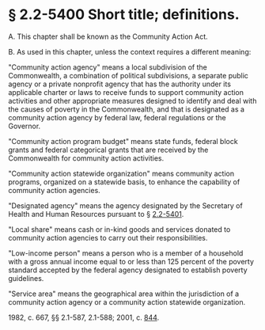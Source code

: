 # § 2.2-5400 Short title; definitions.

<p>A. This chapter shall be known as the Community Action Act.</p><p>B. As used in this chapter, unless the context requires a different meaning:</p><p>"Community action agency" means a local subdivision of the Commonwealth, a combination of political subdivisions, a separate public agency or a private nonprofit agency that has the authority under its applicable charter or laws to receive funds to support community action activities and other appropriate measures designed to identify and deal with the causes of poverty in the Commonwealth, and that is designated as a community action agency by federal law, federal regulations or the Governor.</p><p>"Community action program budget" means state funds, federal block grants and federal categorical grants that are received by the Commonwealth for community action activities.</p><p>"Community action statewide organization" means community action programs, organized on a statewide basis, to enhance the capability of community action agencies.</p><p>"Designated agency" means the agency designated by the Secretary of Health and Human Resources pursuant to § <a href='http://law.lis.virginia.gov/vacode/2.2-5401/'>2.2-5401</a>.</p><p>"Local share" means cash or in-kind goods and services donated to community action agencies to carry out their responsibilities.</p><p>"Low-income person" means a person who is a member of a household with a gross annual income equal to or less than 125 percent of the poverty standard accepted by the federal agency designated to establish poverty guidelines.</p><p>"Service area" means the geographical area within the jurisdiction of a community action agency or a community action statewide organization.</p><p>1982, c. 667, §§ 2.1-587, 2.1-588; 2001, c. <a href='http://lis.virginia.gov/cgi-bin/legp604.exe?011+ful+CHAP0844'>844</a>.</p>